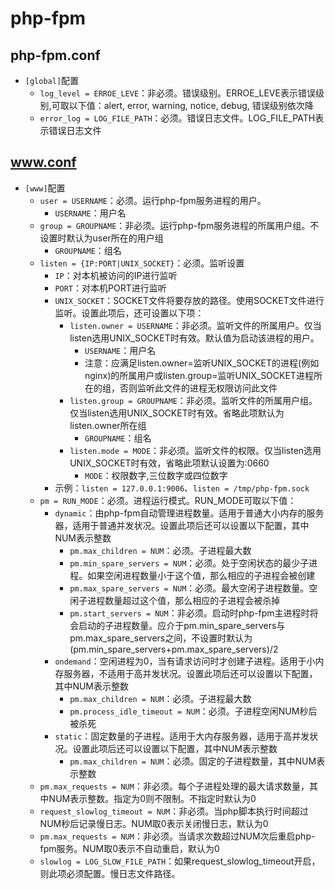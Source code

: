 # php-fpm

## php-fpm.conf
* `[global]`配置
    * `log_level = ERROE_LEVE`：非必须。错误级别。ERROE_LEVE表示错误级别,可取以下值：alert, error, warning, notice, debug, 错误级别依次降
    * `error_log = LOG_FILE_PATH`：必须。错误日志文件。LOG_FILE_PATH表示错误日志文件 

## www.conf
* `[www]`配置
    * `user = USERNAME`：必须。运行php-fpm服务进程的用户。
        * `USERNAME`：用户名 
    * `group = GROUPNAME`：非必须。运行php-fpm服务进程的所属用户组。不设置时默认为user所在的用户组
        * `GROUPNAME`：组名
    * `listen = {IP:PORT|UNIX_SOCKET}`：必须。监听设置
        * `IP`：对本机被访问的IP进行监听
        * `PORT`：对本机PORT进行监听 
        * `UNIX_SOCKET`：SOCKET文件将要存放的路径。使用SOCKET文件进行监听。设置此项后，还可设置以下项：
            * `listen.owner = USERNAME`：非必须。监听文件的所属用户。仅当listen选用UNIX_SOCKET时有效。默认值为启动该进程的用户。 
                * `USERNAME`：用户名
                * 注意：应满足listen.owner=监听UNIX_SOCKET的进程(例如nginx)的所属用户或listen.group=监听UNIX_SOCKET进程所在的组，否则监听此文件的进程无权限访问此文件
            * `listen.group = GROUPNAME`：非必须。监听文件的所属用户组。仅当listen选用UNIX_SOCKET时有效。省略此项默认为listen.owner所在组 
                * `GROUPNAME`：组名
            * `listen.mode = MODE`：非必须。监听文件的权限。仅当listen选用UNIX_SOCKET时有效，省略此项默认设置为:0660
                * `MODE`：权限数字,三位数字或四位数字
        * 示例：`listen = 127.0.0.1:9006`、`listen = /tmp/php-fpm.sock`
    * `pm = RUN_MODE`：必须。进程运行模式。RUN_MODE可取以下值：
        * `dynamic`：由php-fpm自动管理进程数量。适用于普通大小内存的服务器，适用于普通并发状况。设置此项后还可以设置以下配置，其中NUM表示整数
            * `pm.max_children = NUM`：必须。子进程最大数 
            * `pm.min_spare_servers = NUM`：必须。处于空闲状态的最少子进程。如果空闲进程数量小于这个值，那么相应的子进程会被创建 
            * `pm.max_spare_servers = NUM`：必须。最大空闲子进程数量。空闲子进程数量超过这个值，那么相应的子进程会被杀掉 
            * `pm.start_servers = NUM`：非必须。启动时php-fpm主进程时将会启动的子进程数量。应介于pm.min_spare_servers与pm.max_spare_servers之间，不设置时默认为(pm.min_spare_servers+pm.max_spare_servers)/2
        * `ondemand`：空闲进程为0，当有请求访问时才创建子进程。适用于小内存服务器，不适用于高并发状况。设置此项后还可以设置以下配置，其中NUM表示整数
            * `pm.max_children = NUM`：必须。子进程最大数 
            * `pm.process_idle_timeout = NUM`：必须。子进程空闲NUM秒后被杀死 
        * `static`：固定数量的子进程。适用于大内存服务器，适用于高并发状况。设置此项后还可以设置以下配置，其中NUM表示整数
            * `pm.max_children = NUM`：必须。固定的子进程数量，其中NUM表示整数
    * `pm.max_requests = NUM`：非必须。每个子进程处理的最大请求数量，其中NUM表示整数。指定为0则不限制。不指定时默认为0
    * `request_slowlog_timeout = NUM`：非必须。当php脚本执行时间超过NUM秒后记录慢日志。NUM取0表示关闭慢日志，默认为0
    * `pm.max_requests = NUM`：非必须。当请求次数超过NUM次后重启php-fpm服务。NUM取0表示不自动重启，默认为0
    * `slowlog = LOG_SLOW_FILE_PATH`：如果request_slowlog_timeout开启，则此项必须配置。慢日志文件路径。 